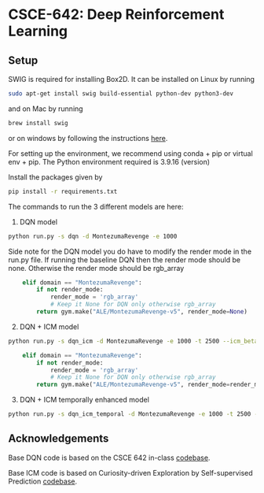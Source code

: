 # CSCE-642: Deep Reinforcement Learning

## Setup

SWIG is required for installing Box2D. It can be installed on Linux by running 
```bash
sudo apt-get install swig build-essential python-dev python3-dev
```
and on Mac by running
```bash
brew install swig
```
or on windows by following the instructions [here](https://open-box.readthedocs.io/en/latest/installation/install_swig.html).

For setting up the environment, we recommend using conda + pip or virtual env + pip. The Python environment required is 3.9.16 (version)

 Install the packages given by
```bash
pip install -r requirements.txt
```

The commands to run the 3 different models are here:
1) DQN model
```bash
python run.py -s dqn -d MontezumaRevenge -e 1000
```
Side note for the DQN model you do have to modify the render mode in the run.py file. If running the baseline DQN then the render mode should be none. Otherwise the render mode should be rgb_array
```python
    elif domain == "MontezumaRevenge":
        if not render_mode:
            render_mode = 'rgb_array'
            # Keep it None for DQN only otherwise rgb_array
        return gym.make("ALE/MontezumaRevenge-v5", render_mode=None)
```

2) DQN + ICM model
```bash
python run.py -s dqn_icm -d MontezumaRevenge -e 1000 -t 2500 --icm_beta 0.2 --icm_eta 0.01
```
```python
    elif domain == "MontezumaRevenge":
        if not render_mode:
            render_mode = 'rgb_array'
            # Keep it None for DQN only otherwise rgb_array
        return gym.make("ALE/MontezumaRevenge-v5", render_mode=render_mode)
```

3) DQN + ICM temporally enhanced model
```bash
python run.py -s dqn_icm_temporal -d MontezumaRevenge -e 1000 -t 2500 --icm_beta 0.2 --icm_eta 0.01
```

## Acknowledgements
Base DQN code is based on the CSCE 642 in-class [codebase](https://github.com/Pi-Star-Lab/csce642-deepRL.git).

Base ICM code is based on Curiosity-driven Exploration by Self-supervised Prediction [codebase](https://github.com/pathak22/noreward-rl.git).